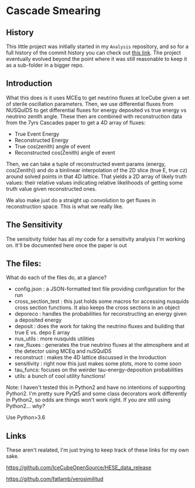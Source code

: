 # Cascade Smearing

## History

This little project was initially started in my `Analysis` repository, and so for a full history of the commit history you can check out [this link](https://github.com/BenSmithers/Analysis/tree/master/nusquids_stuff/convolve). 
The project eventually evolved beyond the point where it was still reasonable to keep it as a sub-folder in a bigger repo. 

## Introduction

What this does is it uses MCEq to get neutrino fluxes at IceCube given a set of sterile oscillation parameters. 
Then, we use differential fluxes from NUSQuIDS to get differential fluxes for energy deposited vs true energy vs neutrino zenith angle. 
These then are combined with reconstruction data from the 7yrs Cascades paper to get a 4D array of fluxes:

- True Event Energy
- Reconstructed Energy
- True cos(zenith) angle of event
- Reconstructed cos(Zenith) angle of event

Then, we can take a tuple of reconstructed event params (energy, cos(Zenith)) and do a binlinear interpolation of the 2D slice (true E, true cz) around solved points in that 4D lattice. That yields a 2D array of likely truth values: their relative values indicating relative likelihoods of getting some truth value given reconstructed ones.

We also make just do a straight up convolution to get fluxes in reconstruction space. This is what we really like.  

## The Sensitivity 

The sensitivity folder has all my code for a sensitivity analysis I'm working on. It'll be documented here once the paper is out 

## The files:

What do each of the files do, at a glance?

- config.json : a JSON-formatted text file providing configuration for the run  
- cross_section_test : this just holds some macros for accessing nusquids cross section functions.
It also keeps the cross sections in an object
- deporeco : handles the probabilities for reconstructing an energy given a deposited energy 
- deposit : does the work for taking the neutrino fluxes and building that true E vs. depo E array 
- nus_utils : more nusquids utilities
- raw_fluxes : generates the true neutrino fluxes at the atmosphere and at the detector using MCEq and nuSQuIDS  
- reconstruct : makes the 4D lattice discussed in the Inroduction
- sensitivity : right now this just makes some plots, more to come soon 
- tau_funcs: focuses on the weirder tau-energy-deposition probabilities 
- utils: a bunch of cool utility functions! 

Note: I haven't tested this in Python2 and have no intentions of supporting Python2. 
I'm pretty sure PyQt5 and some class decorators work differently in Python2, so odds are things won't work right.
If you *are*  still using Python2... *why?*

Use Python>3.6


## Links

These aren't realated, I'm just trying to keep track of these links for my own sake. 

https://github.com/IceCubeOpenSource/HESE_data_release

https://github.com/fatlamb/verosimilitud


